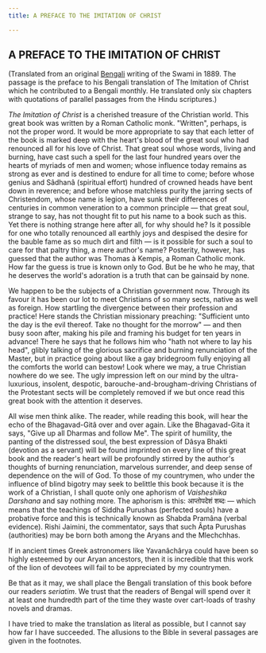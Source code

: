 ```yaml
---
title: A PREFACE TO THE IMITATION OF CHRIST

---
```





  

## A PREFACE TO THE IMITATION OF CHRIST

(Translated from an original [Bengali](b6013_preface.pdf) writing of the
Swami in 1889. The passage is the preface to his Bengali translation of
The Imitation of Christ which he contributed to a Bengali monthly. He
translated only six chapters with quotations of parallel passages from
the Hindu scriptures.)

*The Imitation of Christ* is a cherished treasure of the Christian
world. This great book was written by a Roman Catholic monk. "Written",
perhaps, is not the proper word. It would be more appropriate to say
that each letter of the book is marked deep with the heart's blood of
the great soul who had renounced all for his love of Christ. That great
soul whose words, living and burning, have cast such a spell for the
last four hundred years over the hearts of myriads of men and women;
whose influence today remains as strong as ever and is destined to
endure for all time to come; before whose genius and Sâdhanâ (spiritual
effort) hundred of crowned heads have bent down in reverence; and before
whose matchless purity the jarring sects of Christendom, whose name is
legion, have sunk their differences of centuries in common veneration to
a common principle — that great soul, strange to say, has not thought
fit to put his name to a book such as this. Yet there is nothing strange
here after all, for why should he? Is it possible for one who totally
renounced all earthly joys and despised the desire for the bauble fame
as so much dirt and filth — is it possible for such a soul to care for
that paltry thing, a mere author's name? Posterity, however, has guessed
that the author was Thomas à Kempis, a Roman Catholic monk. How far the
guess is true is known only to God. But be he who he may, that he
deserves the world's adoration is a truth that can be gainsaid by none.

We happen to be the subjects of a Christian government now. Through its
favour it has been our lot to meet Christians of so many sects, native
as well as foreign. How startling the divergence between their
profession and practice! Here stands the Christian missionary preaching:
"Sufficient unto the day is the evil thereof. Take no thought for the
morrow" — and then busy soon after, making his pile and framing his
budget for ten years in advance! There he says that he follows him who
"hath not where to lay his head", glibly talking of the glorious
sacrifice and burning renunciation of the Master, but in practice going
about like a gay bridegroom fully enjoying all the comforts the world
can bestow! Look where we may, a true Christian nowhere do we see. The
ugly impression left on our mind by the ultra-luxurious, insolent,
despotic, barouche-and-brougham-driving Christians of the Protestant
sects will be completely removed if we but once read this great book
with the attention it deserves.

All wise men think alike. The reader, while reading this book, will hear
the echo of the Bhagavad-Gitâ over and over again. Like the
Bhagavad-Gita it says, "Give up all Dharmas and follow Me". The spirit
of humility, the panting of the distressed soul, the best expression of
Dâsya Bhakti (devotion as a servant) will be found imprinted on every
line of this great book and the reader's heart will be profoundly
stirred by the author's thoughts of burning renunciation, marvelous
surrender, and deep sense of dependence on the will of God. To those of
my countrymen, who under the influence of blind bigotry may seek to
belittle this book because it is the work of a Christian, I shall quote
only one aphorism of *Vaisheshika Darshana* and say nothing more. The
aphorism is this: आप्तोपदेशं शब्दः — which means that the teachings of
Siddha Purushas (perfected souls) have a probative force and this is
technically known as Shabda Pramâna (verbal evidence). Rishi Jaimini,
the commentator, says that such Âpta Purushas (authorities) may be born
both among the Aryans and the Mlechchhas.

If in ancient times Greek astronomers like Yavanâchârya could have been
so highly esteemed by our Aryan ancestors, then it is incredible that
this work of the lion of devotees will fail to be appreciated by my
countrymen.

Be that as it may, we shall place the Bengali translation of this book
before our readers *seriatim*. We trust that the readers of Bengal will
spend over it at least one hundredth part of the time they waste over
cart-loads of trashy novels and dramas.

I have tried to make the translation as literal as possible, but I
cannot say how far I have succeeded. The allusions to the Bible in
several passages are given in the footnotes.


